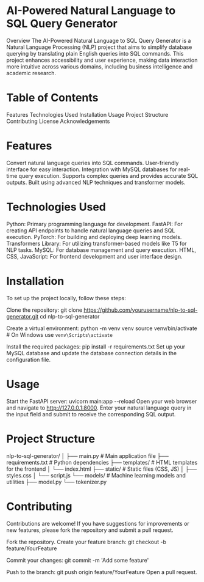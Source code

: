 # **AI-Powered Natural Language to SQL Query Generator**
Overview
The AI-Powered Natural Language to SQL Query Generator is a Natural Language Processing (NLP) project that aims to simplify database querying by translating plain English queries into SQL commands. This project enhances accessibility and user experience, making data interaction more intuitive across various domains, including business intelligence and academic research.

# Table of Contents
Features
Technologies Used
Installation
Usage
Project Structure
Contributing
License
Acknowledgements

# Features
Convert natural language queries into SQL commands.
User-friendly interface for easy interaction.
Integration with MySQL databases for real-time query execution.
Supports complex queries and provides accurate SQL outputs.
Built using advanced NLP techniques and transformer models.

# Technologies Used
Python: Primary programming language for development.
FastAPI: For creating API endpoints to handle natural language queries and SQL execution.
PyTorch: For building and deploying deep learning models.
Transformers Library: For utilizing transformer-based models like T5 for NLP tasks.
MySQL: For database management and query execution.
HTML, CSS, JavaScript: For frontend development and user interface design.

# Installation
To set up the project locally, follow these steps:

Clone the repository:
git clone https://github.com/yourusername/nlp-to-sql-generator.git
cd nlp-to-sql-generator

Create a virtual environment:
python -m venv venv
source venv/bin/activate  # On Windows use `venv\Scripts\activate`

Install the required packages:
pip install -r requirements.txt
Set up your MySQL database and update the database connection details in the configuration file.

# Usage
Start the FastAPI server:
uvicorn main:app --reload
Open your web browser and navigate to http://127.0.0.1:8000.
Enter your natural language query in the input field and submit to receive the corresponding SQL output.

# Project Structure
nlp-to-sql-generator/
│
├── main.py                # Main application file
├── requirements.txt       # Python dependencies
├── templates/             # HTML templates for the frontend
│   └── index.html
├── static/                # Static files (CSS, JS)
│   ├── styles.css
│   └── script.js
└── models/                # Machine learning models and utilities
    ├── model.py
    └── tokenizer.py

# Contributing
Contributions are welcome! If you have suggestions for improvements or new features, please fork the repository and submit a pull request.

Fork the repository.
Create your feature branch:
git checkout -b feature/YourFeature

Commit your changes:
git commit -m 'Add some feature'

Push to the branch:
git push origin feature/YourFeature
Open a pull request.
